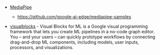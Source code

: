- [MediaPipe](https://ai.google.dev/edge/mediapipe/solutions/guide?hl=zh-cn)

  - https://github.com/google-ai-edge/mediapipe-samples

- [visualblocks](https://github.com/google/visualblocks) - Visual Blocks for ML is a Google visual programming framework that lets you create ML pipelines in a no-code graph editor. You – and your users – can quickly prototype workflows by connecting drag-and-drop ML components, including models, user inputs, processors, and visualizations.

